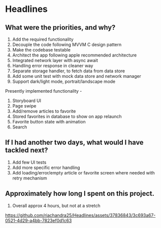 # Headlines

## What were the priorities, and why?


1. Add the required functionality
2. Decouple the code following MVVM C design pattern
3. Make the codebase testable
4. Architect the app following apple recommended architecture
5. Integrated network layer with async await
6. Handling error response in cleaner way
7. Separate storage handler, to fetch data from data store
8. Add some unit test with mock data store and network manager
9. Support dark/light mode, portrait/landscape mode

Presently implemented functionality -
1. Storyboard UI
2. Page swipe
3. Add/remove articles to favorite
4. Stored favorites in database to show on app relaunch
5. Favorite button state with animation
6. Search

## If I had another two days, what would I have tackled next?

1. Add few UI tests
2. Add more specific error handling
3. Add loading/error/empty article or favorite screen where needed with retry mechanism


## Approximately how long I spent on this project.


1. Overall approx 4 hours, but not at a stretch



https://github.com/riachandra25/Headlines/assets/37836843/3c693a67-0521-4d29-a4bb-7823ef0d1c63



